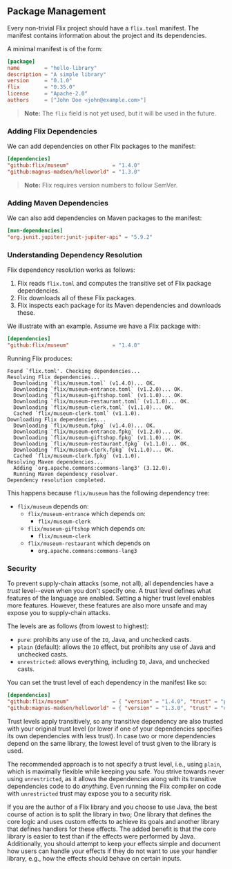 ## Package Management

Every non-trivial Flix project should have a `flix.toml` manifest. The manifest
contains information about the project and its dependencies.

A minimal manifest is of the form:

```toml
[package]
name        = "hello-library"
description = "A simple library"
version     = "0.1.0"
flix        = "0.35.0"
license     = "Apache-2.0"
authors     = ["John Doe <john@example.com>"]
```

> **Note:** The `flix` field is not yet used, but it will be used in the future.

### Adding Flix Dependencies

We can add dependencies on other Flix packages to the manifest:

```toml
[dependencies]
"github:flix/museum"              = "1.4.0"
"github:magnus-madsen/helloworld" = "1.3.0"
```

> **Note:** Flix requires version numbers to follow SemVer.

### Adding Maven Dependencies

We can also add dependencies on Maven packages to the manifest:

```toml
[mvn-dependencies]
"org.junit.jupiter:junit-jupiter-api" = "5.9.2"
```

### Understanding Dependency Resolution

Flix dependency resolution works as follows:

1. Flix reads `flix.toml` and computes the transitive set of Flix package
   dependencies.
2. Flix downloads all of these Flix packages.
3. Flix inspects each package for its Maven dependencies and downloads these.

We illustrate with an example. Assume we have a Flix package with:

```toml
[dependencies]
"github:flix/museum"              = "1.4.0"
```

Running Flix produces:

```
Found `flix.toml'. Checking dependencies...
Resolving Flix dependencies...
  Downloading `flix/museum.toml` (v1.4.0)... OK.
  Downloading `flix/museum-entrance.toml` (v1.2.0)... OK.
  Downloading `flix/museum-giftshop.toml` (v1.1.0)... OK.
  Downloading `flix/museum-restaurant.toml` (v1.1.0)... OK.
  Downloading `flix/museum-clerk.toml` (v1.1.0)... OK.
  Cached `flix/museum-clerk.toml` (v1.1.0).
Downloading Flix dependencies...
  Downloading `flix/museum.fpkg` (v1.4.0)... OK.
  Downloading `flix/museum-entrance.fpkg` (v1.2.0)... OK.
  Downloading `flix/museum-giftshop.fpkg` (v1.1.0)... OK.
  Downloading `flix/museum-restaurant.fpkg` (v1.1.0)... OK.
  Downloading `flix/museum-clerk.fpkg` (v1.1.0)... OK.
  Cached `flix/museum-clerk.fpkg` (v1.1.0).
Resolving Maven dependencies...
  Adding `org.apache.commons:commons-lang3' (3.12.0).
  Running Maven dependency resolver.
Dependency resolution completed.
```

This happens because `flix/museum` has the following dependency tree:

- `flix/museum` depends on:
    - `flix/museum-entrance` which depends on:
        - `flix/museum-clerk`
    - `flix/museum-giftshop` which depends on:
        - `flix/museum-clerk`
    - `flix/museum-restaurant` which depends on
        - `org.apache.commons:commons-lang3`

### Security
To prevent supply-chain attacks (some, not all), all dependencies
have a *trust* level--even when you don't specify one.
A trust level defines what features of the language are enabled.
Setting a higher trust level enables more features.
However, these features are also more unsafe and may expose you
to supply-chain attacks.

The levels are as follows (from lowest to highest):
- `pure`: prohibits any use of the `IO`, Java, and unchecked casts.
- `plain` (default): allows the `IO` effect, but prohibits any use of
  Java and unchecked casts.
- `unrestricted`: allows everything, including `IO`, Java, and unchecked casts.

You can set the trust level of each dependency in the manifest like so:
```toml
[dependencies]
"github:flix/museum"              = { "version" = "1.4.0", "trust" = "plain" }
"github:magnus-madsen/helloworld" = { "version" = "1.3.0", "trust" = "unrestricted" }
```

Trust levels apply transitively, so any transitive dependency are also
trusted with your original trust level (or lower if one of your dependencies
specifies its own dependencies with less trust).
In case two or more dependencies depend on the same library, the lowest
level of trust given to the library is used.

The recommended approach is to not specify a trust level, i.e., using `plain`,
which is maximally flexible while keeping you safe.
You strive towards never using `unrestricted`, as it allows the dependencies
along with its transitive dependencies code to do *anything*.
Even running the Flix compiler on code with `unrestricted` trust may expose
you to a security risk.

If you are the author of a Flix library and you choose to use Java,
the best course of action is to split the library in two;
One library that defines the core logic and uses custom effects
to achieve its goals and another library that defines handlers
for these effects.
The added benefit is that the core library is easier to test than
if the effects were performed by Java.
Additionally, you should attempt to keep your effects simple
and document how users can handle your effects if they do
not want to use your handler library, e.g., how the effects
should behave on certain inputs.
